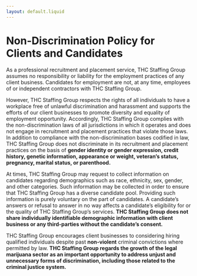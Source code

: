 ```yaml
---
layout: default.liquid
---
```


# Non-Discrimination Policy for Clients and Candidates

As a professional recruitment and placement service, THC Staffing Group assumes no responsibility or liability for the employment practices of any client business. Candidates for employment are not, at any time, employees of or independent contractors with THC Staffing Group.

However, THC Staffing Group respects the rights of all individuals to have a workplace free of unlawful discrimination and harassment and supports the efforts of our client businesses to promote diversity and equality of employment opportunity. Accordingly, THC Staffing Group complies with the non-discrimination laws of all jurisdictions in which it operates and does not engage in recruitment and placement practices that violate those laws. In addition to compliance with the non-discrimination bases codified in law, THC Staffing Group does not discriminate in its recruitment and placement practices on the basis of **gender identity or gender expression, credit history, genetic information, appearance or weight, veteran’s status, pregnancy, marital status, or parenthood.**

At times, THC Staffing Group may request to collect information on candidates regarding demographics such as race, ethnicity, sex, gender, and other categories. Such information may be collected in order to ensure that THC Staffing Group has a diverse candidate pool. Providing such information is purely voluntary on the part of candidates. A candidate’s answers or refusal to answer in no way affects a candidate’s eligibility for or the quality of THC Staffing Group’s services. **THC Staffing Group does not share individually identifiable demographic information with client business or any third-parties without the candidate’s consent.**

THC Staffing Group encourages client businesses to considering hiring qualified individuals despite past **non-violent** criminal convictions where permitted by law. **THC Staffing Group regards the growth of the legal marijuana sector as an important opportunity to address unjust and unnecessary forms of discrimination, including those related to the criminal justice system.**